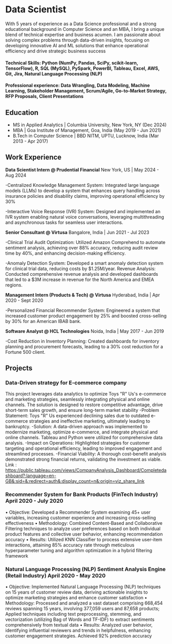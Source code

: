 # Data Scientist
With 5 years of experience as a Data Science professional and a strong educational background in Computer Science and an MBA, I bring a unique blend of technical expertise and business acumen. I am passionate about solving complex problems through data-driven insights, focusing on developing innovative AI and ML solutions that enhance operational efficiency and drive strategic business success

#### Technical Skills: Python (NumPy, Pandas, SciPy, scikit-learn, TensorFlow), R, SQL (MySQL), PySpark, PowerBI, Tableau, Excel, AWS, Git, Jira, Natural Language Processing (NLP)
#### Professional experience: Data Wrangling, Data Modeling, Machine Learning, Stakeholder Management, Scrum/Agile, Go-to-Market Strategy, RFP Proposals, Client Presentations

## Education
- MS in Applied Analytics | Columbia University, New York, NY (Dec 2024)								       		
- MBA	| Goa Institute of Management, Goa, India (May 2019 - Jun 2021)	 			        		
- B.Tech in Computer Science | BBD NITM, UPTU, Lucknow, India (Mar 2013 - Apr 2017)

## Work Experience
****Data Scientist Intern @ Prudential Financial****
New York, US | May 2024 - Aug 2024

-Centralized Knowledge Management System: Integrated large language models (LLMs) to develop a system that enhances query handling across insurance policies and disability claims, improving operational efficiency by 30%

-Interactive Voice Response (IVR) System: Designed and implemented an IVR system enabling natural voice conversations, leveraging multithreading and asynchronous tasks for seamless user interactions.

****Senior Consultant @ Virtusa****
Bangalore, India | Jun 2021 - Jul 2023

-Clinical Trial Audit Optimization: Utilized Amazon Comprehend to automate sentiment analysis, achieving over 88% accuracy, reducing audit review time by 40%, and enhancing decision-making efficiency.

-Anomaly Detection System: Developed a smart anomaly detection system for clinical trial data, reducing costs by $1.25M/year.
Revenue Analysis: Conducted comprehensive revenue analysis and developed dashboards that led to a $3M increase in revenue for the North America and EMEA regions.

****Management Intern (Products & Tech) @ Virtusa****
Hyderabad, India | Apr 2020 - Sept 2020

-Personalized Financial Recommender System: Engineered a system that increased customer product engagement by 25% and boosted cross-selling by 30% for an American IBAB bank.

****Software Analyst @ HCL Technologies****
Noida, India | May 2017 - Jun 2019

-Cost Reduction in Inventory Planning: Created dashboards for inventory planning and procurement forecasts, leading to a 30% cost reduction for a Fortune 500 client.


## Projects
### Data-Driven strategy for E-commerce company

This project leverages data analytics to optimize Toys "R" Us's e-commerce and marketing strategies, seamlessly integrating physical and online channels. The solution is designed to restore competitive advantage, drive short-term sales growth, and ensure long-term market stability
-Problem Statement: Toys "R" Us experienced declining sales due to outdated e-commerce strategies and ineffective marketing, ultimately leading to bankruptcy.
-Solution: A data-driven approach was implemented to modernize marketing, optimize e-commerce, and integrate physical and online channels. Tableau and Python were utilized for comprehensive data analysis.
-Impact on Operations: Highlighted strategies for customer targeting and operational efficiency, leading to improved engagement and streamlined processes.
-Financial Viability: A thorough cost-benefit analysis demonstrated strong financial returns, validating the investment as viable.
Link : https://public.tableau.com/views/CompanyAnalysis_Dashboard/Completedashboard?:language=en-GB&:sid=&:redirect=auth&:display_count=n&:origin=viz_share_link

### Recommender System for Bank Products (FinTech Industry)	April 2020 - July 2020
•	Objective: Developed a Recommender System examining 45+ user variables, increasing customer experience and increasing cross-selling effectiveness
•	Methodology: Combined Content-Based and Collaborative Filtering techniques to analyze user preferences based on both individual product features and collective user behavior, enhancing recommendation accuracy
•	Results: Utilized KNN Classifier to process extensive user-item interactions, attaining 85% accuracy rate through meticulous hyperparameter tuning and algorithm optimization in a hybrid filtering framework

### Natural Language Processing (NLP) Sentiment Analysis Engine (Retail Industry)	April 2020 - May 2020
•	Objective: Implemented Natural Language Processing (NLP) techniques on 15 years of customer review data, deriving actionable insights to optimize marketing strategies and enhance customer satisfaction
•	Methodology: Processed and analyzed a vast dataset comprising 668,454 reviews spanning 15 years, involving 377,059 users and 87,658 products; Applied techniques including text preprocessing, stemming, and vectorization (utilizing Bag of Words and TF-IDF) to extract sentiments comprehensively from textual data
•	Results: Analyzed user behavior, identifying influential reviewers and trends in helpfulness, enhancing customer engagement strategies. Achieved 92% prediction accuracy 



